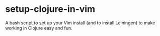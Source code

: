 setup-clojure-in-vim
====================

A bash script to set up your Vim install (and to install Leiningen) to make working in Clojure easy and fun.
